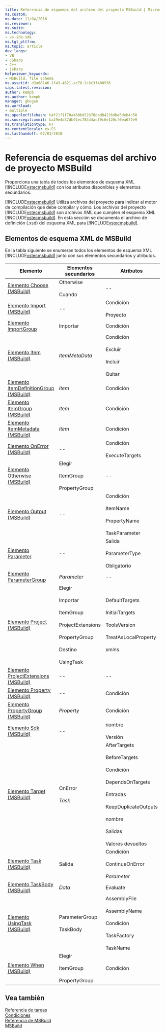 ```yaml
---
title: Referencia de esquemas del archivo del proyecto MSBuild | Microsoft Docs
ms.custom: 
ms.date: 11/04/2016
ms.reviewer: 
ms.suite: 
ms.technology:
- vs-ide-sdk
ms.tgt_pltfrm: 
ms.topic: article
dev_langs:
- VB
- CSharp
- C++
- jsharp
helpviewer_keywords:
- MSBuild, file schema
ms.assetid: d9a68146-1f43-4621-ac78-2c8c3f400936
caps.latest.revision: 
author: kempb
ms.author: kempb
manager: ghogen
ms.workload:
- multiple
ms.openlocfilehash: b4f21f1f70a468bd22876dad04226dba5deb4c50
ms.sourcegitcommit: ba29e4d37db92ec784d4acf9c6e120cf0ea677e9
ms.translationtype: HT
ms.contentlocale: es-ES
ms.lasthandoff: 02/01/2018
---
```

# <a name="msbuild-project-file-schema-reference"></a>Referencia de esquemas del archivo de proyecto MSBuild
Proporciona una tabla de todos los elementos de esquema XML [!INCLUDE[vstecmsbuild](../extensibility/internals/includes/vstecmsbuild_md.md)] con los atributos disponibles y elementos secundarios.  
  
 [!INCLUDE[vstecmsbuild](../extensibility/internals/includes/vstecmsbuild_md.md)] Utiliza archivos del proyecto para indicar al motor de compilación qué debe compilar y cómo. Los archivos del proyecto [!INCLUDE[vstecmsbuild](../extensibility/internals/includes/vstecmsbuild_md.md)] son archivos XML que cumplen el esquema XML [!INCLUDE[vstecmsbuild](../extensibility/internals/includes/vstecmsbuild_md.md)]. En esta sección se documenta el archivo de definición (.xsd) del esquema XML para [!INCLUDE[vstecmsbuild](../extensibility/internals/includes/vstecmsbuild_md.md)].  
  
## <a name="msbuild-xml-schema-elements"></a>Elementos de esquema XML de MSBuild  
 En la tabla siguiente se enumeran todos los elementos de esquema XML [!INCLUDE[vstecmsbuild](../extensibility/internals/includes/vstecmsbuild_md.md)] junto con sus elementos secundarios y atributos.  
  
|Elemento|Elementos secundarios|Atributos|  
|-------------|--------------------|----------------|  
|[Elemento Choose (MSBuild)](../msbuild/choose-element-msbuild.md)|Otherwise<br /><br /> Cuando|--|  
|[Elemento Import (MSBuild)](../msbuild/import-element-msbuild.md)|--|Condición<br /><br /> Proyecto|  
|[Elemento ImportGroup](../msbuild/importgroup-element.md)|Importar|Condición|  
|[Elemento Item (MSBuild)](../msbuild/item-element-msbuild.md)|*ItemMetaData*|Condición<br /><br /> Excluir<br /><br /> Incluir<br /><br /> Quitar|  
|[Elemento ItemDefinitionGroup (MSBuild)](../msbuild/itemdefinitiongroup-element-msbuild.md)|*Item*|Condición|  
|[Elemento ItemGroup (MSBuild)](../msbuild/itemgroup-element-msbuild.md)|*Item*|Condición|  
|[Elemento ItemMetadata (MSBuild)](../msbuild/itemmetadata-element-msbuild.md)|*Item*|Condición|  
|[Elemento OnError (MSBuild)](../msbuild/onerror-element-msbuild.md)|--|Condición<br /><br /> ExecuteTargets|  
|[Elemento Otherwise (MSBuild)](../msbuild/otherwise-element-msbuild.md)|Elegir<br /><br /> ItemGroup<br /><br /> PropertyGroup|--|  
|[Elemento Output (MSBuild)](../msbuild/output-element-msbuild.md)|--|Condición<br /><br /> ItemName<br /><br /> PropertyName<br /><br /> TaskParameter|  
|[Elemento Parameter](../msbuild/parameter-element.md)|--|Salida<br /><br /> ParameterType<br /><br /> Obligatorio|  
|[Elemento ParameterGroup](../msbuild/parametergroup-element.md)|*Parameter*|--|  
|[Elemento Project (MSBuild)](../msbuild/project-element-msbuild.md)|Elegir<br /><br /> Importar<br /><br /> ItemGroup<br /><br /> ProjectExtensions<br /><br /> PropertyGroup<br /><br /> Destino<br /><br /> UsingTask|DefaultTargets<br /><br /> InitialTargets<br /><br /> ToolsVersion<br /><br /> TreatAsLocalProperty<br /><br /> xmlns|  
|[Elemento ProjectExtensions (MSBuild)](../msbuild/projectextensions-element-msbuild.md)|--|--|  
|[Elemento Property (MSBuild)](../msbuild/property-element-msbuild.md)|--|Condición|  
|[Elemento PropertyGroup (MSBuild)](../msbuild/propertygroup-element-msbuild.md)|*Property*|Condición|  
|[Elemento Sdk (MSBuild)](../msbuild/sdk-element-msbuild.md)|--|nombre<br /><br /> Versión|  
|[Elemento Target (MSBuild)](../msbuild/target-element-msbuild.md)|OnError<br /><br /> *Task*|AfterTargets<br /><br /> BeforeTargets<br /><br /> Condición<br /><br /> DependsOnTargets<br /><br /> Entradas<br /><br /> KeepDuplicateOutputs<br /><br /> nombre<br /><br /> Salidas<br /><br /> Valores devueltos|  
|[Elemento Task (MSBuild)](../msbuild/task-element-msbuild.md)|Salida|Condición<br /><br /> ContinueOnError<br /><br /> *Parameter*|  
|[Elemento TaskBody (MSBuild)](../msbuild/taskbody-element-msbuild.md)|*Data*|Evaluate|  
|[Elemento UsingTask (MSBuild)](../msbuild/usingtask-element-msbuild.md)|ParameterGroup<br /><br /> TaskBody|AssemblyFile<br /><br /> AssemblyName<br /><br /> Condición<br /><br /> TaskFactory<br /><br /> TaskName|  
|[Elemento When (MSBuild)](../msbuild/when-element-msbuild.md)|Elegir<br /><br /> ItemGroup<br /><br /> PropertyGroup|Condición|  
  
## <a name="see-also"></a>Vea también  
 [Referencia de tareas](../msbuild/msbuild-task-reference.md)   
 [Condiciones](../msbuild/msbuild-conditions.md)   
 [Referencia de MSBuild](../msbuild/msbuild-reference.md)  
 [MSBuild](../msbuild/msbuild.md)
